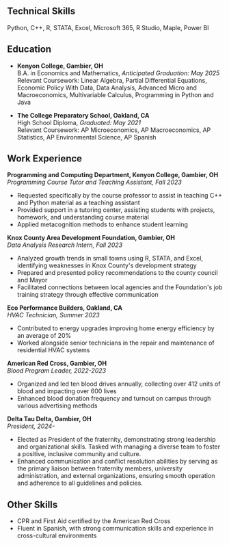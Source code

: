 ## Technical Skills
Python, C++, R, STATA, Excel, Microsoft 365, R Studio, Maple, Power BI

## Education
- **Kenyon College, Gambier, OH**  
  B.A. in Economics and Mathematics, _Anticipated Graduation: May 2025_  
  Relevant Coursework: Linear Algebra, Partial Differential Equations, Economic Policy With Data, Data Analysis, Advanced Micro and Macroeconomics, Multivariable Calculus, Programming in Python and Java

- **The College Preparatory School, Oakland, CA**  
  High School Diploma, _Graduated: May 2021_  
  Relevant Coursework: AP Microeconomics, AP Macroeconomics, AP Statistics, AP Environmental Science, AP Spanish

## Work Experience
**Programming and Computing Department, Kenyon College, Gambier, OH**  
_Programming Course Tutor and Teaching Assistant, Fall 2023_  
- Requested specifically by the course professor to assist in teaching C++ and Python material as a teaching assistant  
- Provided support in a tutoring center, assisting students with projects, homework, and understanding course material  
- Applied metacognition methods to enhance student learning

**Knox County Area Development Foundation, Gambier, OH**  
_Data Analysis Research Intern, Fall 2023_  
- Analyzed growth trends in small towns using R, STATA, and Excel, identifying weaknesses in Knox County's development strategy 
- Prepared and presented policy recommendations to the county council and Mayor  
- Facilitated connections between local agencies and the Foundation's job training strategy through effective communication

**Eco Performance Builders, Oakland, CA**  
_HVAC Technician, Summer 2023_  
- Contributed to energy upgrades improving home energy efficiency by an average of 20%  
- Worked alongside senior technicians in the repair and maintenance of residential HVAC systems

**American Red Cross, Gambier, OH**  
_Blood Program Leader, 2022-2023_  
- Organized and led ten blood drives annually, collecting over 412 units of blood and impacting over 600 lives  
- Enhanced blood donation frequency and turnout on campus through various advertising methods

**Delta Tau Delta, Gambier, OH**  
_President, 2024-_  
- Elected as President of the fraternity, demonstrating strong leadership and organizational skills. Tasked with managing a diverse team to foster a positive, inclusive community and culture.
- Enhanced communication and conflict resolution abilities by serving as the primary liaison between fraternity members, university administration, and external organizations, ensuring smooth operation and adherence to all guidelines and policies.

## Other Skills
- CPR and First Aid certified by the American Red Cross  
- Fluent in Spanish, with strong communication skills and experience in cross-cultural environments
